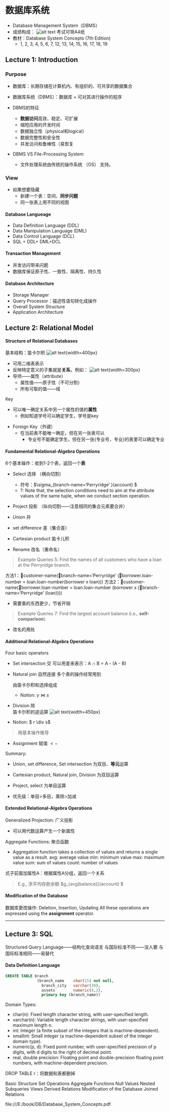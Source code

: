 # 数据库系统
* Database Management System（DBMS）
* 成绩构成：
 ![alt text](image.png)
 考试可带A4纸
* 教材：Database System Concepts (7th Edition)
  * 1, 2, 3, 4, 5, 6, 7, 
    12, 13, 14, 15, 16, 17, 18, 19


## Lecture 1: Introduction
### Purpose
* 数据库：长期存储在计算机内、有组织的、可共享的数据集合
* 数据库系统（DBMS）：数据库 + 可对其进行操作的程序
* DBMS的特征
  * **数据访问**高效、稳定、可扩展
  * 缩短应用的开发时间
  * 数据独立性（physical和logical）
  * 数据完整性和安全性
  * 并发访问和鲁棒性（易恢复

* DBMS VS File-Processing System 
  * 文件处理系统由传统的操作系统 （OS） 支持。
### View
* 如果想要隐藏
  * 新建一个表：空间、**同步问题**
  * 同一张表上用不同的视图
#### Database Langueage
* Data Definition Language (DDL) 
* Data Manipulation Language (DML) 
* Data Control Language (DCL) 
* SQL = DDL+ DML+DCL 
#### Transaction Management
* 并发访问带来问题
* 数据库保证原子性、一致性、隔离性、持久性

#### Database Architecture 
* Storage Manager 
* Query Processor：描述性语句转化成操作 
* Overall System Structure 
* Application Architecture 

## Lecture 2: Relational Model 
#### Structure of Relational Databases 
基本结构：笛卡尔积
    ![alt text](image-1.png){width=400px}
  * 可用二维表表示
  * 反映特定意义的子集就是**关系**，例如：
  ![alt text](image-3.png){width=300px}
* 导师——属性（attribute）
  * 属性值——原子性（不可分割）
  * 所有可取的值——域
<!-- Relation schema 待补充 -->

Key
* 可以唯一确定关系中另一个属性的值的**属性**
  * 例如知道学号可以确定学生，学号是key
<!-- 类型 -->
* Foreign Key（外键）
  * 在当前表不能唯一确定，但在另一张表可以
    * 专业号不能确定学生，但在另一张{专业号，专业}的表里可以确定专业
#### Fundamental Relational-Algebra Operations 
6个基本操作：收到1-2个表，返回一个**表**
* Select      选择 （横向切割）
  * 符号：$\sigma_{branch-name=‘Perryridge’ }(account) $
  * ?: Note that, the selection conditions need to aim at the attribute values of the same tuple, when we conduct section operation. 
  
* Project     投影 （纵向切割——注意相同的集合元素要合并）
* Union       并 
 * set difference      差（集合差）
* Cartesian product      笛卡儿积 
* Rename      改名（重命名） 


> Example Queries 5: Find the names of all customers who have a loan at the Perryridge branch. 

方法1：customer-name(branch-name=‘Perryridge’ 
(borrower.loan-number = loan.loan-number(borrower x loan))) 
方法2：customer-name(borrower.loan-number = loan.loan-number 
(borrower x (branch-name=‘Perryridge’ (loan)))) 
* 需要乘的东西更少，节省开销

> Example Queries 7: Find the largest account balance (i.e., **self-comparison**). 

* 改名的用处

#### Additional Relational-Algebra Operations 
Four basic operators

* Set intersection      交 
  可以用差来表示：A ∩ B = A - (A - B)
* Natural join            自然连接 
  多个表的操作经常用到

  由笛卡尔积和选择组成
  * Notion: $\gamma \bowtie s$  

* Division                  除  
  笛卡尔积的逆运算
  ![alt text](image-4.png){width=450px}
<!-- 详细解释？ -->
  * Notion: $ r \div s$
  > 用基本操作推导
* Assignment            赋值 
  $<-$

Summary:
* Union, set difference, Set intersection 为双目、**等元**运算 
* Cartesian product, Natural join, Division 为双目运算 
* Project, select 为单目运算

* 优先级：单目>多目，乘除>加减

#### Extended Relational-Algebra Operations 
Generalized Projection: 广义投影
* 可以用代数运算产生一个新属性

Aggregate Functions: 聚合函数
* Aggregation function takes a collection of values and returns a single value as a result. 
avg: average value 
min: minimum value 
max: maximum value 
sum: sum of values 
count: number of values 

式子前面加属性A：根据属性A分组，返回一个关系
> E.g., 求平均存款余额 
               $g_{avg(balance)}(account) $

#### Modification of the Database 

数据库更改操作: Deletion,  Insertion,  Updating 
All these operations are expressed using the **assignment** operator. 

<!-- Deletion? -->

------
## Lecture 3: SQL
Structured Query Language——结构化查询语言
与国际标准不同——没人要
与国际标准相同——易替代

#### Data Definition Language 
```sql
CREATE TABLE branch
              (branch_name    char(15) not null, 
                branch_city   varchar(30), 
                assets        numeric(8,2),
                primary key (branch_name)) 

```
Domain Types:
* char(n): Fixed length character string, with user-specified length. 
* varchar(n): Variable length character strings, with user-specified maximum length n. 
* int: Integer (a finite subset of the integers that is machine-dependent). 
* smallint: Small integer (a machine-dependent subset of the integer domain type). 
* numeric(p, d): Fixed point number, with user-specified precision of p digits, with d digits to the right of decimal point. 
* real, double precision: Floating point and double-precision floating point numbers, with machine-dependent precision. 

DROP TABLE r：将数据和表都删掉

Basic Structure 
Set Operations 
Aggregate Functions 
Null Values 
Nested Subqueries 
Views 
Derived Relations 
Modification of the Database 
Joined Relations 


file:///E:/book/DB/Database_System_Concepts.pdf